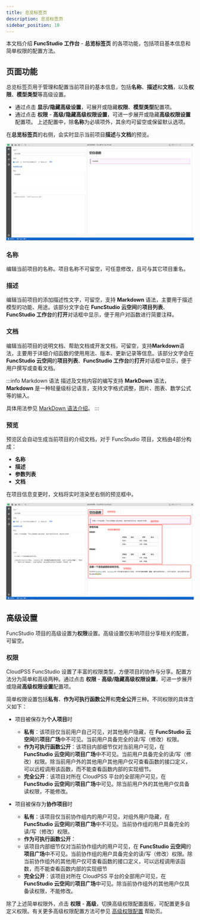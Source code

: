 ```yaml
---
title: 总览标签页
description: 总览标签页
sidebar_position: 10
---
```


本文档介绍 **FuncStudio 工作台** - **总览标签页** 的各项功能，包括项目基本信息和简单权限的配置方法。

## 页面功能

总览标签页用于管理和配置当前项目的基本信息，包括**名称**、**描述**和**文档**，以及**权限**、**模型类型**等高级设置。
+ 通过点击 **显示/隐藏高级设置**，可展开或隐藏**权限**、**模型类型**配置项。
+ 通过点击 **权限** - **高级/隐藏高级权限设置**，可进一步展开或隐藏**高级权限设置**配置项。
上述配置中，除**名称**为必填项外，其余均可留空或保留默认选项。

在**总览标签页**的右侧，会实时显示当前项目**描述**与**文档**的预览。

![总览标签页](./1-1.png)

### 名称

编辑当前项目的名称。项目名称不可留空，可任意修改，且可与其它项目重名。

### 描述

编辑当前项目的添加描述性文字，可留空，支持 **Markdown** 语法，主要用于描述模型的功能、用途。该部分文字会在 **FuncStudio 云空间**的**项目列表**、**FuncStudio 工作台**的**打开**对话框中显示，便于用户对函数进行简要注释。

### 文档

编辑当前项目的说明文档、帮助文档或开发文档，可留空，支持**Markdown**语法，主要用于详细介绍函数的使用用法、版本、更新记录等信息。该部分文字会在 **FuncStudio 云空间**的**项目列表**、**FuncStudio 工作台**的**打开**对话框中显示，便于用户撰写或查看文档。

:::info Markdown 语法
描述及文档内容的编写支持 **MarkDown** 语法，**Markdown** 是一种轻量级标记语言，支持文字格式调整，图片、图表、数学公式等的输入。

具体用法参见 [MarkDown 语法介绍](/docs/meta/edit-help/markdown-intro/index.md)。
:::

### 预览

预览区会自动生成当前项目的介绍文档，对于 FuncStudio 项目，文档由4部分构成：
+ **名称**
+ **描述**
+ **参数列表**
+ **文档**

在项目信息变更时，文档将实时渲染至右侧的预览框中。

![函数项目预览](./1-2.png)

## 高级设置

FuncStudio 项目的高级设置为**权限**设置。高级设置仅影响项目分享相关的配置，可留空。

### 权限

CloudPSS FuncStudio 设置了丰富的权限类型，方便项目的协作与分享。配置方法分为简单和高级两种。通过点击 **权限** - **高级/隐藏高级权限设置**，可进一步展开或隐藏**高级权限设置**配置项。

简单权限设置包括**私有**、**作为可执行函数公开**和**完全公开**三种。不同权限的具体含义如下：

+ 项目被保存为**个人项目**时
    + **私有**：该项目仅当前用户自己可见，对其他用户隐藏，在 **FuncStudio 云空间**的**项目广场**中不可见。当前用户具备完全的读/写（修改）权限。
    + **作为可执行函数公开**：该项目内部细节仅对当前用户可见，在 **FuncStudio 云空间**的**项目广场**中不可见。当前用户具备完全的读/写（修改）权限。除当前用户外的其他用户其他用户仅可查看函数的接口定义，可以远程调用该函数，而不能查看函数内部的实现细节。
    + **完全公开**：该项目对所在 CloudPSS 平台的全部用户可见，在 **FuncStudio 云空间**的**项目广场**中可见。除当前用户外的其他用户仅具备读权限，不能修改。

+ 项目被保存为**协作项目**时
    + **私有**：该项目仅当前协作组内的用户可见，对组外用户隐藏，在 **FuncStudio 云空间**的**项目广场**中不可见。当前协作组的用户具备完全的读/写（修改）权限。
    + **作为可执行函数公开**：
    + 该项目内部细节仅对当前协作组内的用户可见，在 **FuncStudio 云空间**的**项目广场**中不可见。当前协作组的用户具备完全的读/写（修改）权限。除当前协作组外的其他用户仅可查看函数的接口定义，可以远程调用该函数，而不能查看函数内部的实现细节
    + **完全公开**：该项目对所在 CloudPSS 平台的全部用户可见，在 **FuncStudio 云空间**的**项目广场**中可见。除当前协作组外的其他用户仅具备读权限，不能修改。

除了上述简单权限外，点击 **权限** - **高级**，切换高级权限配置面板，可配置更多自定义权限。有关更多高级权限配置方法可参见 [高级权限配置](../../../../../account/settings/sdk-token/index.md) 帮助页。

<!-- 
## 案例

import Tabs from '@theme/Tabs';
import TabItem from '@theme/TabItem';

<Tabs>
<TabItem value="js" label="函数项目信息配置">

![函数配置](./1.png)

</TabItem>
</Tabs> -->


